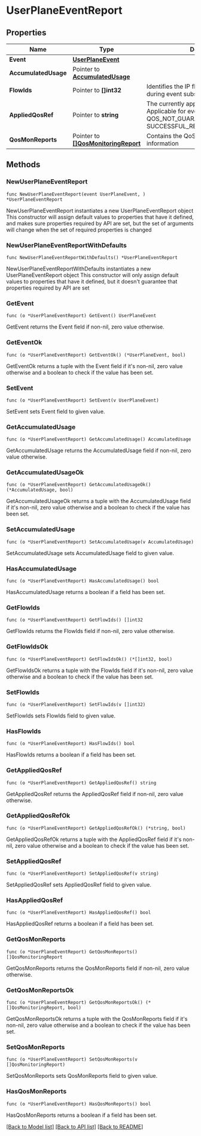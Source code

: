 # UserPlaneEventReport

## Properties

Name | Type | Description | Notes
------------ | ------------- | ------------- | -------------
**Event** | [**UserPlaneEvent**](UserPlaneEvent.md) |  | 
**AccumulatedUsage** | Pointer to [**AccumulatedUsage**](AccumulatedUsage.md) |  | [optional] 
**FlowIds** | Pointer to **[]int32** | Identifies the IP flows that were sent during event subscription | [optional] 
**AppliedQosRef** | Pointer to **string** | The currently applied QoS reference. Applicable for event QOS_NOT_GUARANTEED or SUCCESSFUL_RESOURCES_ALLOCATION. | [optional] 
**QosMonReports** | Pointer to [**[]QosMonitoringReport**](QosMonitoringReport.md) | Contains the QoS Monitoring Reporting information | [optional] 

## Methods

### NewUserPlaneEventReport

`func NewUserPlaneEventReport(event UserPlaneEvent, ) *UserPlaneEventReport`

NewUserPlaneEventReport instantiates a new UserPlaneEventReport object
This constructor will assign default values to properties that have it defined,
and makes sure properties required by API are set, but the set of arguments
will change when the set of required properties is changed

### NewUserPlaneEventReportWithDefaults

`func NewUserPlaneEventReportWithDefaults() *UserPlaneEventReport`

NewUserPlaneEventReportWithDefaults instantiates a new UserPlaneEventReport object
This constructor will only assign default values to properties that have it defined,
but it doesn't guarantee that properties required by API are set

### GetEvent

`func (o *UserPlaneEventReport) GetEvent() UserPlaneEvent`

GetEvent returns the Event field if non-nil, zero value otherwise.

### GetEventOk

`func (o *UserPlaneEventReport) GetEventOk() (*UserPlaneEvent, bool)`

GetEventOk returns a tuple with the Event field if it's non-nil, zero value otherwise
and a boolean to check if the value has been set.

### SetEvent

`func (o *UserPlaneEventReport) SetEvent(v UserPlaneEvent)`

SetEvent sets Event field to given value.


### GetAccumulatedUsage

`func (o *UserPlaneEventReport) GetAccumulatedUsage() AccumulatedUsage`

GetAccumulatedUsage returns the AccumulatedUsage field if non-nil, zero value otherwise.

### GetAccumulatedUsageOk

`func (o *UserPlaneEventReport) GetAccumulatedUsageOk() (*AccumulatedUsage, bool)`

GetAccumulatedUsageOk returns a tuple with the AccumulatedUsage field if it's non-nil, zero value otherwise
and a boolean to check if the value has been set.

### SetAccumulatedUsage

`func (o *UserPlaneEventReport) SetAccumulatedUsage(v AccumulatedUsage)`

SetAccumulatedUsage sets AccumulatedUsage field to given value.

### HasAccumulatedUsage

`func (o *UserPlaneEventReport) HasAccumulatedUsage() bool`

HasAccumulatedUsage returns a boolean if a field has been set.

### GetFlowIds

`func (o *UserPlaneEventReport) GetFlowIds() []int32`

GetFlowIds returns the FlowIds field if non-nil, zero value otherwise.

### GetFlowIdsOk

`func (o *UserPlaneEventReport) GetFlowIdsOk() (*[]int32, bool)`

GetFlowIdsOk returns a tuple with the FlowIds field if it's non-nil, zero value otherwise
and a boolean to check if the value has been set.

### SetFlowIds

`func (o *UserPlaneEventReport) SetFlowIds(v []int32)`

SetFlowIds sets FlowIds field to given value.

### HasFlowIds

`func (o *UserPlaneEventReport) HasFlowIds() bool`

HasFlowIds returns a boolean if a field has been set.

### GetAppliedQosRef

`func (o *UserPlaneEventReport) GetAppliedQosRef() string`

GetAppliedQosRef returns the AppliedQosRef field if non-nil, zero value otherwise.

### GetAppliedQosRefOk

`func (o *UserPlaneEventReport) GetAppliedQosRefOk() (*string, bool)`

GetAppliedQosRefOk returns a tuple with the AppliedQosRef field if it's non-nil, zero value otherwise
and a boolean to check if the value has been set.

### SetAppliedQosRef

`func (o *UserPlaneEventReport) SetAppliedQosRef(v string)`

SetAppliedQosRef sets AppliedQosRef field to given value.

### HasAppliedQosRef

`func (o *UserPlaneEventReport) HasAppliedQosRef() bool`

HasAppliedQosRef returns a boolean if a field has been set.

### GetQosMonReports

`func (o *UserPlaneEventReport) GetQosMonReports() []QosMonitoringReport`

GetQosMonReports returns the QosMonReports field if non-nil, zero value otherwise.

### GetQosMonReportsOk

`func (o *UserPlaneEventReport) GetQosMonReportsOk() (*[]QosMonitoringReport, bool)`

GetQosMonReportsOk returns a tuple with the QosMonReports field if it's non-nil, zero value otherwise
and a boolean to check if the value has been set.

### SetQosMonReports

`func (o *UserPlaneEventReport) SetQosMonReports(v []QosMonitoringReport)`

SetQosMonReports sets QosMonReports field to given value.

### HasQosMonReports

`func (o *UserPlaneEventReport) HasQosMonReports() bool`

HasQosMonReports returns a boolean if a field has been set.


[[Back to Model list]](../README.md#documentation-for-models) [[Back to API list]](../README.md#documentation-for-api-endpoints) [[Back to README]](../README.md)


